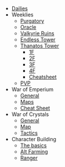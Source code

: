 <ul class="list-group">
  <li class="list-group-item"><a href="/dailies">Dailies</a></li>
  <li class="list-group-item">Weeklies
    <ul class="list-group border-left">
      <li class="list-group-item"><a href="/weekly/purg">Purgatory</a></li>
      <li class="list-group-item"><a href="/weekly/oracle">Oracle</a></li>
      <li class="list-group-item"><a href="/weekly/vr">Valkyrie Ruins</a></li>
      <li class="list-group-item"><a href="/weekly/et">Endless Tower</a></li>
      <li class="list-group-item"><a href="/weekly/tt">Thanatos Tower</a>
        <ul class="list-group border-left">
          <li class="list-group-item"><a href="/weekly/tt/1f">1F</a></li>
          <li class="list-group-item"><a href="/weekly/tt/2f">2F</a></li>
          <li class="list-group-item"><a href="/weekly/tt/3f">3F</a></li>
          <li class="list-group-item"><a href="/weekly/tt/4f">4F</a></li>
          <li class="list-group-item"><a href="/weekly/tt/cheatsheet">Cheatsheet</a></li>
        </ul>
      </li>
      <li class="list-group-item"><a href="/pvp">PVP</a></li>
    </ul>
  </li>
  <li class="list-group-item">War of Emperium
    <ul class="list-group border-left">
      <li class="list-group-item"><a href="/woe">General</a></li>
      <li class="list-group-item"><a href="/woe/maps">Maps</a></li>
      <li class="list-group-item"><a href="/woe/cheatsheet">Cheat Sheet</a></li>
    </ul>
  </li>
  <li class="list-group-item">War of Crystals
    <ul class="list-group border-left">
      <li class="list-group-item"><a href="/woc/general">General</a></li>
      <li class="list-group-item"><a href="/woc/map">Map</a></li>
      <li class="list-group-item"><a href="/woc/tactics">Tactics</a></li>
    </ul>
  </li>
  <li class="list-group-item">Character Building
    <ul class="list-group border-left">
      <li class="list-group-item"><a href="/char/basics">The basics</a></li>
      <li class="list-group-item"><a href="/char/alt">Alt Farming</a></li>
      <li class="list-group-item"><a href="/char/ranger">Ranger</a></li>
    </ul>
  </li>
</ul>